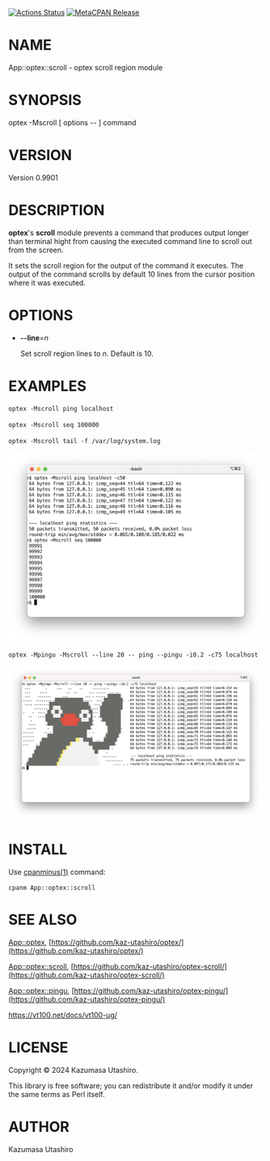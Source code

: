 [![Actions Status](https://github.com/kaz-utashiro/optex-scroll/workflows/test/badge.svg)](https://github.com/kaz-utashiro/optex-scroll/actions) [![MetaCPAN Release](https://badge.fury.io/pl/App-optex-scroll.svg)](https://metacpan.org/release/App-optex-scroll)
# NAME

App::optex::scroll - optex scroll region module

# SYNOPSIS

optex -Mscroll \[ options -- \] command

# VERSION

Version 0.9901

# DESCRIPTION

**optex**'s **scroll** module prevents a command that produces output
longer than terminal hight from causing the executed command line to
scroll out from the screen.

It sets the scroll region for the output of the command it executes.
The output of the command scrolls by default 10 lines from the cursor
position where it was executed.

# OPTIONS

- **--line**=_n_

    Set scroll region lines to _n_.
    Default is 10.

# EXAMPLES

    optex -Mscroll ping localhost

    optex -Mscroll seq 100000

    optex -Mscroll tail -f /var/log/system.log

<div>
    <p><img width="750" src="https://raw.githubusercontent.com/kaz-utashiro/optex-scroll/main/images/ping.png">
</div>

    optex -Mpingu -Mscroll --line 20 -- ping --pingu -i0.2 -c75 localhost

<div>
    <p>
    <a href="https://www.youtube.com/watch?v=C3LoPAe7YB8">
    <img width="750" src="https://raw.githubusercontent.com/kaz-utashiro/optex-scroll/main/images/pingu.png">
    </a>
</div>

# INSTALL

Use [cpanminus(1)](http://man.he.net/man1/cpanminus) command:

    cpanm App::optex::scroll

# SEE ALSO

[App::optex](https://metacpan.org/pod/App%3A%3Aoptex),
[https://github.com/kaz-utashiro/optex/](https://github.com/kaz-utashiro/optex/)

[App::optex::scroll](https://metacpan.org/pod/App%3A%3Aoptex%3A%3Ascroll),
[https://github.com/kaz-utashiro/optex-scroll/](https://github.com/kaz-utashiro/optex-scroll/)

[App::optex::pingu](https://metacpan.org/pod/App%3A%3Aoptex%3A%3Apingu),
[https://github.com/kaz-utashiro/optex-pingu/](https://github.com/kaz-utashiro/optex-pingu/)

https://vt100.net/docs/vt100-ug/

# LICENSE

Copyright ©︎ 2024 Kazumasa Utashiro.

This library is free software; you can redistribute it and/or modify
it under the same terms as Perl itself.

# AUTHOR

Kazumasa Utashiro
